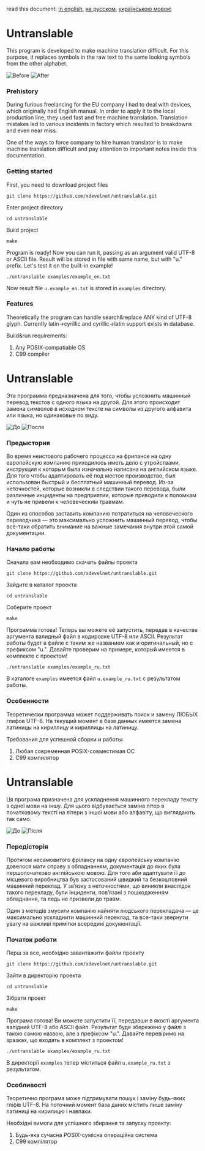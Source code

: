 read this document: [in english](https://github.com/xdevelnet/untranslable#untranslable), [на русском](https://github.com/xdevelnet/untranslable#untranslable-1), [українською мовою](https://github.com/xdevelnet/untranslable#untranslable-2)

# Untranslable

This program is developed to make machine translation difficult. For this purpose, it replaces symbols in the raw text to the same looking symbols from the other alphabet.

![Before](https://raw.githubusercontent.com/xdevelnet/filedrop/master/img/before.png)
![After](https://raw.githubusercontent.com/xdevelnet/filedrop/master/img/after.png)


### Prehistory

During furious freelancing for the EU company I had to deal with devices, which originally had English manual. In order to apply it to the local production line, they used fast and free machine translation. Translation mistakes led to various incidents in factory which resulted to breakdowns and even near miss. 

One of the ways to force company to hire human translator is to make machine translation difficult and pay attention to important notes inside this documentation.


### Getting started

First, you need to download project files

```
git clone https://github.com/xdevelnet/untranslable.git
```

Enter project directory

```
cd untranslable
```

Build project

```
make
```

Program is ready! Now you can run it, passing as an argument valid UTF-8 or ASCII file.
Result will be stored in file with same name, but with "u." prefix. Let's test it on the built-in example!

```
./untranslable examples/example_en.txt
```

Now result file `u.example_en.txt` is stored in `examples` directory.


### Features

Theoretically the program can handle search&replace ANY kind of UTF-8 glyph. Currently latin->cyrillic and cyrillic->latin support exists in database.

Build&run requirements:

1. Any POSIX-compatiable OS
2. C99 compiler


# Untranslable


Эта программа предназначена для того, чтобы усложнить машинный перевод текстов с одного языка на другой. Для этого происходит замена символов в исходном тексте на символы из другого алфавита или языка, но одинаковые по виду.

![До](https://raw.githubusercontent.com/xdevelnet/filedrop/master/img/before.png)
![После](https://raw.githubusercontent.com/xdevelnet/filedrop/master/img/after.png)

### Предыстория

Во время неистового рабочего процесса на фрилансе на одну европейскую компанию приходилось иметь дело с утройствами, инструкция к которым была изначально написана на английском языке. Для того чтобы адаптировать её под местое производство, был использован быстрый и бесплатный машинный перевод. Из-за неточностей, которые возникли в следствии такого перевода, были различные инциденты на предприятии, которые приводили к поломкам и чуть не привели к человеческим травмам.

Один из способов заставить компанию потратиться на человеческого переводчика — это максимально усложнить машинный перевод, чтобы всё-таки обратить внимание на важные замечания внутри этой самой документации.

### Начало работы

Сначала вам необходимо скачать файлы проекта

```
git clone https://github.com/xdevelnet/untranslable.git
```

Зайдите в каталог проекта

```
cd untranslable
```

Соберите проект

```
make
```

Программа готова! Теперь вы можете её запустить, передав в качестве аргумента валидный файл в кодировке UTF-8 или ASCII. Результат работы будет в файле с таким же названием как и оригинальный, но с префиксом "u.". Давайте проверим на примере, который имеется в комплекте с проектом!
```
./untranslable examples/example_ru.txt
```
В каталоге `examples` имеется файл `u.example_ru.txt` с результатом работы.

### Особенности

Теоретически программа может поддерживать поиск и замену ЛЮБЫХ глифов UTF-8.
На текущий момент в базе данных имеется замена латиницы на кириллицу и кириллицы на латиницу.

Требования для успешной сборки и работы:

1. Любая современная POSIX-совместимая ОС
2. C99 компилятор

# Untranslable

Ця програма призначена для ускладнення машинного перекладу тексту з одної мови на іншу. Для цього відбувається заміна літер в початковому тексті на літери з іншої мови або алфавіту, що виглядають так само.

![До](https://raw.githubusercontent.com/xdevelnet/filedrop/master/img/before_ua.png)
![Після](https://raw.githubusercontent.com/xdevelnet/filedrop/master/img/after_ua.png)

### Передісторія

Протягом несамовитого фрілансу на одну європейську компанію довелося мати справу з обладнанням, документація до яких була першопочатково англійською мовою. Для того аби адаптувати її до місцевого виробництва був застосований швидкий та безкоштовний машинний переклад. У зв’язку з неточностями, що виникли внаслідок такого перекладу, були інциденти, пов’язані з пошкодженням обладнання, та ледь не призвели до травм.

Один з методів змусити компанію найняти людського перекладача — це максимально ускладнити машинний переклад, та все-таки звернути увагу на важливі примітки всередині документації.

### Початок роботи

Перш за все, необхідно завантажити файли проекту

```
git clone https://github.com/xdevelnet/untranslable.git
```

Зайти в директорію проекта

```
cd untranslable
```

Зібрати проект

```
make
```

Програма готова! Ви можете запустити її, передавши в якості аргумента валідний UTF-8 або ASCII файл. Результат буде збережено у файлі з такою самою назвою, але з префіксом "u.". Давайте перевіримо на зразках, що входять в комплект з проектом!

```
./untranslable examples/example_ru.txt
```
В директорії `examples` тепер міститься файл `u.example_ru.txt` з результатом.

### Особливості

Теоретично програма може підтримувати пошук і заміну будь-яких гліфів UTF-8. На поточний момент база даних містить лише заміну латиниці на кирилицю і навпаки.

Необхідні вимоги для успішного збирання та запуску проекту:

1. Будь-яка сучасна POSIX-сумісна операційна система
2. C99 компілятор
